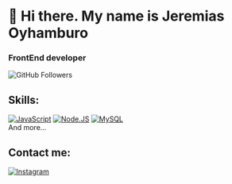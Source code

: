# 👋 Hi there. My name is Jeremias Oyhamburo

### FrontEnd developer

![GitHub Followers](https://img.shields.io/github/followers/oyhamburo?style=social)

## Skills:
[![JavaScript](https://img.shields.io/badge/JavaScript-F7DF1E?style=for-the-badge&logo=javascript&logoColor=white&labelColor=101010)]()
[![Node.JS](https://img.shields.io/badge/Node.JS-339933?style=for-the-badge&logo=node.js&logoColor=white&labelColor=101010)]()
[![MySQL](https://img.shields.io/badge/MySQL-4479A1?style=for-the-badge&logo=mysql&logoColor=white&labelColor=101010)]()
</br>
And more...


## Contact me:

[![Instagram](https://img.shields.io/badge/Instagram-@jeremias.Oyhamburo-E4405F?style=for-the-badge&logo=instagram&logoColor=white&labelColor=101010)](https://www.instagram.com/jeremias.oyhamburo/)
